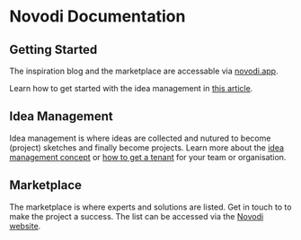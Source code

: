 # Novodi Documentation

## Getting Started

The inspiration blog and the marketplace are accessable via [novodi.app](https://novodi.app/en/home).

Learn how to get started with the idea management in [this article](idea_management_access.md).

## Idea Management

Idea management is where ideas are collected and nutured to become (project) sketches and finally become projects. Learn more about the [idea management concept](idea_management_concept.md) or [how to get a tenant](idea_management_access.md) for your team or organisation.

## Marketplace

The marketplace is where experts and solutions are listed. Get in touch to to make the project a success. The list can be accessed via the [Novodi website](https://novodi.app/en/marketplace).
